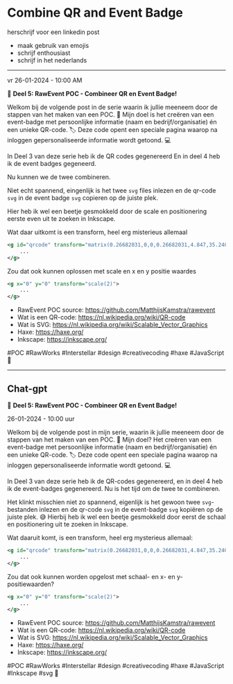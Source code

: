 # Combine QR and Event Badge

herschrijf voor een linkedin post

- maak gebruik van emojis
- schrijf enthousiast
- schrijf in het nederlands

---

vr 26-01-2024 - 10:00 AM

🚀 **Deel 5: RawEvent POC - Combineer QR en Event Badge!**

Welkom bij de volgende post in de serie waarin ik jullie meeneem door de stappen van het maken van een POC. 🎉 Mijn doel is het creëren van een event-badge met persoonlijke informatie (naam en bedrijf/organisatie) én een unieke QR-code. 🏷️ Deze code opent een speciale pagina waarop na inloggen gepersonaliseerde informatie wordt getoond. 💻

In Deel 3 van deze serie heb ik de QR codes gegenereerd
En in deel 4 heb ik de event badges gegeneerd.

Nu kunnen we de twee combineren.

Niet echt spannend, eingenlijk is het twee `svg` files inlezen en de qr-code `svg` in de event badge `svg` copieren op de juiste plek.

Hier heb ik wel een beetje gesmokkeld door de scale en positionering eerste even uit te zoeken in Inkscape.

Wat daar uitkomt is een transform, heel erg misterieus allemaal

```xml
<g id="qrcode" transform="matrix(0.26682031,0,0,0.26682031,4.847,35.24044)">
	...
</g>
```

Zou dat ook kunnen oplossen met scale en x en y positie waardes

```xml
<g x="0" y="0" transform="scale(2)">
    ...
</g>
```

- RawEvent POC source: https://github.com/MatthijsKamstra/rawevent
- Wat is een QR-code: https://nl.wikipedia.org/wiki/QR-code
- Wat is SVG: https://nl.wikipedia.org/wiki/Scalable_Vector_Graphics
- Haxe: https://haxe.org/
- Inkscape: https://inkscape.org/

#POC #RawWorks #Interstellar #design #creativecoding #haxe #JavaScript 🚀

---

## Chat-gpt

🚀 **Deel 5: RawEvent POC - Combineer QR en Event Badge!**

26-01-2024 - 10:00 uur

Welkom bij de volgende post in mijn serie, waarin ik jullie meeneem door de stappen van het maken van een POC. 🎉 Mijn doel? Het creëren van een event-badge met persoonlijke informatie (naam en bedrijf/organisatie) én een unieke QR-code. 🏷️ Deze code opent een speciale pagina waarop na inloggen gepersonaliseerde informatie wordt getoond. 💻

In Deel 3 van deze serie heb ik de QR-codes gegenereerd, en in deel 4 heb ik de event-badges gegenereerd. Nu is het tijd om de twee te combineren.

Het klinkt misschien niet zo spannend, eigenlijk is het gewoon twee `svg`-bestanden inlezen en de qr-code `svg` in de event-badge `svg` kopiëren op de juiste plek. 😅 Hierbij heb ik wel een beetje gesmokkeld door eerst de schaal en positionering uit te zoeken in Inkscape.

Wat daaruit komt, is een transform, heel erg mysterieus allemaal:

```xml
<g id="qrcode" transform="matrix(0.26682031,0,0,0.26682031,4.847,35.24044)">
	...
</g>
```

Zou dat ook kunnen worden opgelost met schaal- en x- en y-positiewaarden?

```xml
<g x="0" y="0" transform="scale(2)">
    ...
</g>
```

- RawEvent POC source: https://github.com/MatthijsKamstra/rawevent
- Wat is een QR-code: https://nl.wikipedia.org/wiki/QR-code
- Wat is SVG: https://nl.wikipedia.org/wiki/Scalable_Vector_Graphics
- Haxe: https://haxe.org/
- Inkscape: https://inkscape.org/

#POC #RawWorks #Interstellar #design #creativecoding #haxe #JavaScript #Inkscape #svg 🚀
